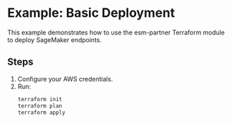 # Example: Basic Deployment

This example demonstrates how to use the esm-partner Terraform module to deploy SageMaker endpoints.

## Steps

1. Configure your AWS credentials.
2. Run:
   ```bash
   terraform init
   terraform plan
   terraform apply
   